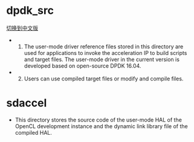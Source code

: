 # dpdk_src

[切换到中文版](./README_CN.md)

* 1. The user-mode driver reference files stored in this directory are used for applications to invoke the acceleration IP to build scripts and target files. The user-mode driver in the current version is developed based on open-source DPDK 16.04.
* 2. Users can use compiled target files or modify and compile files.

# sdaccel
* This directory stores the source code of the user-mode HAL of the OpenCL development instance and the dynamic link library file of the compiled HAL.

